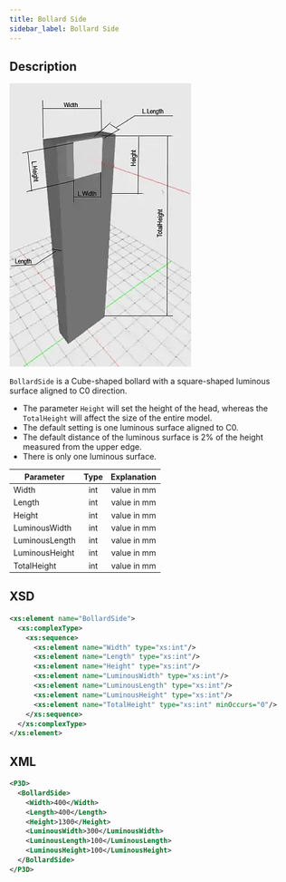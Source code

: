 ```yaml
---
title: Bollard Side
sidebar_label: Bollard Side
---
```


## Description

![Bollard Side](/img/docs/geometry/parametric/bollard-side.webp)

`BollardSide` is a Cube-shaped bollard with a square-shaped luminous surface aligned to C0 direction.

- The parameter `Height` will set the height of the head, whereas the `TotalHeight` will affect the size of the entire model.
- The default setting is one luminous surface aligned to C0.
- The default distance of the luminous surface is 2% of the height measured from the upper edge.
- There is only one luminous surface.

| Parameter      | Type | Explanation |
| -------------- | :--: | :---------: |
| Width          | int  | value in mm |
| Length         | int  | value in mm |
| Height         | int  | value in mm |
| LuminousWidth  | int  | value in mm |
| LuminousLength | int  | value in mm |
| LuminousHeight | int  | value in mm |
| TotalHeight    | int  | value in mm |

## XSD

```xml
<xs:element name="BollardSide">
  <xs:complexType>
    <xs:sequence>
      <xs:element name="Width" type="xs:int"/>
      <xs:element name="Length" type="xs:int"/>
      <xs:element name="Height" type="xs:int"/>
      <xs:element name="LuminousWidth" type="xs:int"/>
      <xs:element name="LuminousLength" type="xs:int"/>
      <xs:element name="LuminousHeight" type="xs:int"/>
      <xs:element name="TotalHeight" type="xs:int" minOccurs="0"/>
    </xs:sequence>
  </xs:complexType>
</xs:element>
```

## XML

```xml
<P3D>
  <BollardSide>
    <Width>400</Width>
    <Length>400</Length>
    <Height>1300</Height>
    <LuminousWidth>300</LuminousWidth>
    <LuminousLength>100</LuminousLength>
    <LuminousHeight>100</LuminousHeight>
  </BollardSide>
</P3D>
```
